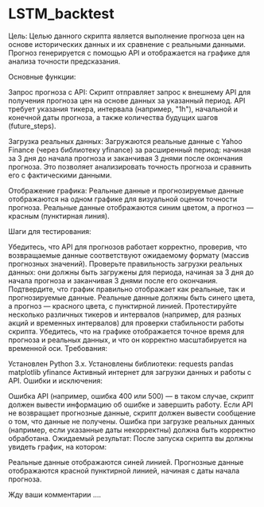# LSTM_backtest

Цель: Целью данного скрипта является выполнение прогноза цен на основе исторических данных и их сравнение с реальными данными. Прогноз генерируется с помощью API и отображается на графике для анализа точности предсказания.

 Основные функции:

Запрос прогноза с API: Скрипт отправляет запрос к внешнему API для получения прогноза цен на основе данных за указанный период. API требует указания тикера, интервала (например, "1h"), начальной и конечной даты прогноза, а также количества будущих шагов (future_steps).

Загрузка реальных данных: Загружаются реальные данные с Yahoo Finance (через библиотеку yfinance) за расширенный период: начиная за 3 дня до начала прогноза и заканчивая 3 днями после окончания прогноза. Это позволяет анализировать точность прогноза и сравнить его с фактическими данными.

Отображение графика: Реальные данные и прогнозируемые данные отображаются на одном графике для визуальной оценки точности прогноза. Реальные данные отображаются синим цветом, а прогноз — красным (пунктирная линия).

Шаги для тестирования:

Убедитесь, что API для прогнозов работает корректно, проверив, что возвращаемые данные соответствуют ожидаемому формату (массив прогнозных значений). Проверьте правильность загрузки реальных данных: они должны быть загружены для периода, начиная за 3 дня до начала прогноза и заканчивая 3 днями после его окончания. Подтвердите, что график правильно отображает как реальные, так и прогнозируемые данные. Реальные данные должны быть синего цвета, а прогноз — красного цвета, с пунктирной линией. Протестируйте несколько различных тикеров и интервалов (например, для разных акций и временных интервалов) для проверки стабильности работы скрипта. Убедитесь, что на графике отображается точное время для прогноза и реальных данных, и что он корректно масштабируется на временной оси. Требования:

Установлен Python 3.x. Установлены библиотеки: requests pandas matplotlib yfinance Активный интернет для загрузки данных и работы с API. Ошибки и исключения:

Ошибка API (например, ошибка 400 или 500) — в таком случае, скрипт должен вывести информацию об ошибке и завершить работу. Если API не возвращает прогнозные данные, скрипт должен вывести сообщение о том, что данные не получены. Ошибка при загрузке реальных данных (например, если указанные даты некорректны) должна быть корректно обработана. Ожидаемый результат: После запуска скрипта вы должны увидеть график, на котором:

Реальные данные отображаются синей линией. Прогнозные данные отображаются красной пунктирной линией, начиная с даты начала прогноза.

Жду ваши комментарии ....
